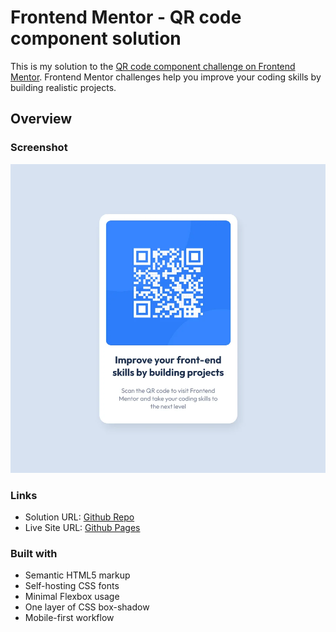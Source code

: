 # Frontend Mentor - QR code component solution

This is my solution to the [QR code component challenge on Frontend Mentor](https://www.frontendmentor.io/challenges/qr-code-component-iux_sIO_H). Frontend Mentor challenges help you improve your coding skills by building realistic projects.

## Overview

### Screenshot

![qr-code-solution-screenshot](./screenshot/qr-code-solution-screenshot.webp)

### Links

- Solution URL: [Github Repo](https://github.com/devmor-j/fm-qr-code-component)
- Live Site URL: [Github Pages](https://devmor-j.github.io/fm-qr-code-component/)

### Built with

- Semantic HTML5 markup
- Self-hosting CSS fonts
- Minimal Flexbox usage
- One layer of CSS box-shadow
- Mobile-first workflow
